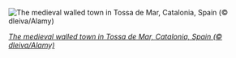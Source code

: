 
![The medieval walled town in Tossa de Mar, Catalonia, Spain (© dleiva/Alamy)](https://cn.bing.com//th?id=OHR.CapeofTossa_EN-US6969132211_1920x1080.jpg&rf=LaDigue_1920x1080.jpg&pid=hp)

*[The medieval walled town in Tossa de Mar, Catalonia, Spain (© dleiva/Alamy)](https://www.bing.com/search?q=tossa+de+mar+spain&form=hpcapt&filters=HpDate%3a%2220210522_0700%22)*
